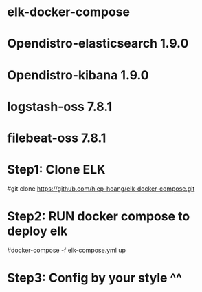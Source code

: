 # elk-docker-compose
# Opendistro-elasticsearch 1.9.0
# Opendistro-kibana 1.9.0
# logstash-oss 7.8.1
# filebeat-oss 7.8.1

# Step1: Clone ELK 

#git clone https://github.com/hiep-hoang/elk-docker-compose.git

# Step2: RUN docker compose to deploy elk 

#docker-compose -f elk-compose.yml up

# Step3: Config by your style ^^
